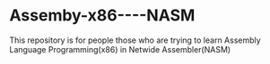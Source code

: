Assemby-x86----NASM
===================
This repository is for people those who are trying to learn Assembly Language Programming(x86) in Netwide Assembler(NASM)
